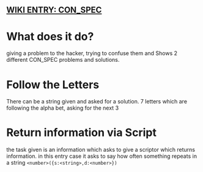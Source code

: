 ## [WIKI ENTRY: CON_SPEC](https://wiki.hackmud.com/upgrades/locks/CON_SPEC)

# What does it do?
giving a problem to the hacker, trying to confuse them and
Shows 2 different CON_SPEC problems and solutions.

# Follow the Letters
There can be a string given and asked for a solution.
7 letters which are following the alpha bet,
asking for the next 3

# Return information via Script
the task given is an information which asks to give a scriptor which returns information.
in this entry case it asks to say how often something repeats in a string
`<number>({s:<string>,d:<number>})`
